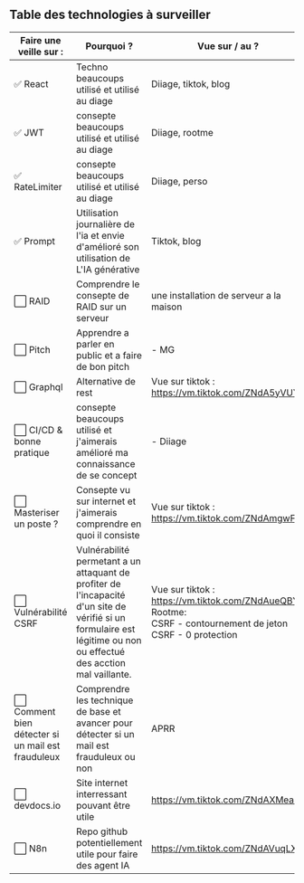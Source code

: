 ## Table des technologies à surveiller

| Faire une veille sur :                             | Pourquoi ?                                                                                                                                                          | Vue sur / au ?                                                                                                          |
| -------------------------------------------------- | ------------------------------------------------------------------------------------------------------------------------------------------------------------------- | ----------------------------------------------------------------------------------------------------------------------- |
| ✅ React                                           | Techno beaucoups utilisé et utilisé au diage                                                                                                                        | Diiage, tiktok, blog                                                                                                    |
| ✅ JWT                                             | consepte beaucoups utilisé et utilisé au diage                                                                                                                      | Diiage, rootme                                                                                                          |
| ✅ RateLimiter                                     | consepte beaucoups utilisé et utilisé au diage                                                                                                                      | Diiage, perso                                                                                                           |
| ✅ Prompt                                          | Utilisation journalière de l'ia et envie d'amélioré son utilisation de L'IA générative                                                                              | Tiktok, blog                                                                                                            |
| ⬜ RAID                                            | Comprendre le consepte de RAID sur un serveur                                                                                                                       | une installation de serveur a la maison                                                                                 |
| ⬜ Pitch                                           | Apprendre a parler en public et a faire de bon pitch                                                                                                                | - MG                                                                                                                    |
| ⬜ Graphql                                         | Alternative de rest                                                                                                                                                 | Vue sur tiktok : https://vm.tiktok.com/ZNdA5yVUY/                                                                       |
| ⬜ CI/CD & bonne pratique                          | consepte beaucoups utilisé et j'aimerais amélioré ma connaissance de se concept                                                                                     | - Diiage                                                                                                                |
| ⬜ Masteriser un poste ?                           | Consepte vu sur internet et j'aimerais comprendre en quoi il consiste                                                                                               | Vue sur tiktok : https://vm.tiktok.com/ZNdAmgwFU/                                                                       |
| ⬜ Vulnérabilité CSRF                              | Vulnérabilité permetant a un attaquant de profiter de l'incapacité d'un site de vérifié si un formulaire est légitime ou non ou effectué des acction mal vaillante. | Vue sur tiktok : https://vm.tiktok.com/ZNdAueQBY/ <br>Rootme: <br>CSRF - contournement de jeton <br>CSRF - 0 protection |
| ⬜ Comment bien détecter si un mail est frauduleux | Comprendre les technique de base et avancer pour détecter si un mail est frauduleux ou non                                                                          | APRR                                                                                                                    |
| ⬜ devdocs.io                                      | Site internet interressant pouvant être utile                                                                                                                       | https://vm.tiktok.com/ZNdAXMeaF/                                                                                        |
| ⬜ N8n                                             | Repo github potentiellement utile pour faire des agent IA                                                                                                           | https://vm.tiktok.com/ZNdAVuqLX/                                                                                        |
